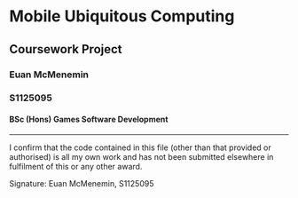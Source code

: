 # Mobile Ubiquitous Computing
## Coursework Project
### Euan McMenemin
### S1125095
#### BSc (Hons) Games Software Development

---

I confirm that the code contained in this file (other than that provided or authorised) is all my own work and has not been submitted elsewhere in fulfilment of this or any other award.

Signature: Euan McMenemin, S1125095
